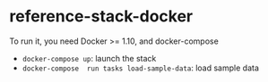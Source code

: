 # reference-stack-docker

To run it, you need Docker >= 1.10, and docker-compose

 * `docker-compose up`: launch the stack
 * `docker-compose  run tasks load-sample-data`: load sample data

